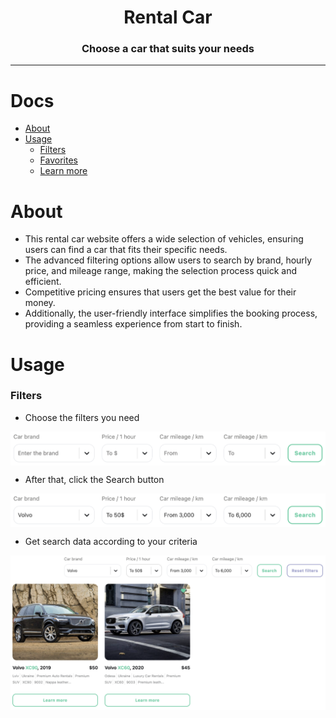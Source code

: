 <h1 align="center">Rental Car</h1>
<h3 align="center">Choose a car that suits your needs</h3>
<hr>

# Docs

- [About](#about)
- [Usage](#usage)
  - [Filters](#filters)
  - [Favorites](#favorites)
  - [Learn more](#learn-more)

# About

- This rental car website offers a wide selection of vehicles, ensuring users can find a car that fits their specific needs.
- The advanced filtering options allow users to search by brand, hourly price, and mileage range, making the selection process quick and efficient.
- Competitive pricing ensures that users get the best value for their money.
- Additionally, the user-friendly interface simplifies the booking process, providing a seamless experience from start to finish.

# Usage

### Filters

- Choose the filters you need
<p align="center"><img align="center" src="./.github/filters_1.png"/></p>

- After that, click the Search button
<p align="center"><img align="center" src="./.github/filters_2.png"/></p>

- Get search data according to your criteria
<p align="center"><img align="center" src="./.github/filters_3.png"/></p>
